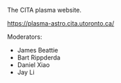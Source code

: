 The CITA plasma website.

https://plasma-astro.cita.utoronto.ca/

Moderators:

- James Beattie
- Bart Rippderda
- Daniel Xiao
- Jay Li